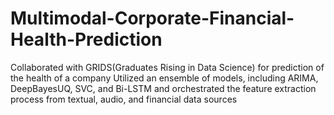 # Multimodal-Corporate-Financial-Health-Prediction
Collaborated with GRIDS(Graduates Rising in Data Science) for prediction of the health of a company  Utilized an ensemble of models, including ARIMA, DeepBayesUQ, SVC, and Bi-LSTM and orchestrated the feature extraction process from textual, audio, and financial data sources
